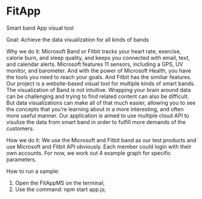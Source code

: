 # FitApp

Smart band App visual tool

Goal:
Achieve the data visualization for all kinds of bands

Why we do it:
Microsoft Band or Fitbit tracks your heart rate, exercise, calorie burn, and sleep quality, and keeps you connected with email, text, and calendar alerts.
Microsoft features 11 sensors, including a GPS, UV monitor, and barometer. And with the power of Microsoft Health, you have the tools you need to reach your goals. And Fitbit has the similiar features.
Our project is a website-based visual tool for multiple kinds of smart bands. The visualization of Band is not intuitive. Wrapping your brain around data can be challenging and
trying to find related content can also be difficult. But data visualizations can make all of that much easier, allowing you to see the concepts that you’re 
learning about in a more interesting, and often more useful manner. Our application is aimed to use multiple cloud API to visulize the data from smart band in order to fulfill more demands of the customers.

How we do it:
We use the Microsoft and Fitbit band as our test products and use Microsoft and Fitbit API obviously. Each member could login with their own accounts.
For now, we work out 4 example graph for specific parameters.

How to run a sample:

1. Open the FitAppMS on the terminal;
2. Use the command: npm start app.js;


